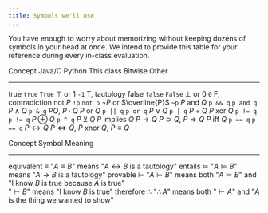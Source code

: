 ```yaml
---
title: Symbols we'll use
...
```


You have enough to worry about memorizing without keeping dozens of symbols in your head at once. We intend to provide this table for your reference during every in-class evaluation.

Concept         Java/C      Python      This class                      Bitwise Other
--------        --------    --------    ---------------------------     ------- ------
true            `true`      `True`      $\top$ or $1$                   `-1`    T, tautology
false           `false`     `False`     $\bot$ or $0$                   `0`     F, contradiction
not $P$         `!p`        `not p`     $\lnot P$ or $\overline{P}$     `~p`
$P$ and $Q$     `p && q`    `p and q`   $P \land Q$                     `p & q` $P Q$, $P \cdot Q$
$P$ or $Q$      `p || q`    `p or q`    $P \lor Q$                      `p | q` $P + Q$
$P$ xor $Q$     `p != q`    `p != q`    $P \oplus Q$                    `p ^ q` $P ⊻ Q$
$P$ implies $Q$                         $P \rightarrow Q$                       $P \supset Q$, $P \Rightarrow Q$
$P$ iff $Q$     `p == q`    `p == q`    $P \leftrightarrow Q$                   $P \Leftrightarrow Q$, $P$ xnor $Q$, $P \equiv Q$


Concept         Symbol          Meaning
--------        --------        --------------
equivalent      $\equiv$        "$A \equiv B$" means "$A \leftrightarrow B$ is a tautology"
entails         $\vDash$        "$A \vDash B$" means "$A \rightarrow B$ is a tautology"
provable        $\vdash$        "$A \vdash B$" means both "$A \vDash B$" and "I know $B$ is true because $A$ is true"<br/>"$\vdash B$" means "I know $B$ is true"
therefore       $\therefore$    "$\therefore A$" means both "$\vdash A$" and "$A$ is the thing we wanted to show"

